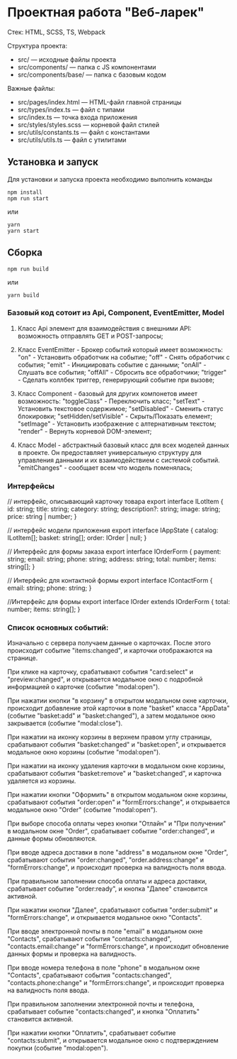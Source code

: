 # Проектная работа "Веб-ларек"

Стек: HTML, SCSS, TS, Webpack

Структура проекта:

- src/ — исходные файлы проекта
- src/components/ — папка с JS компонентами
- src/components/base/ — папка с базовым кодом

Важные файлы:

- src/pages/index.html — HTML-файл главной страницы
- src/types/index.ts — файл с типами
- src/index.ts — точка входа приложения
- src/styles/styles.scss — корневой файл стилей
- src/utils/constants.ts — файл с константами
- src/utils/utils.ts — файл с утилитами

## Установка и запуск

Для установки и запуска проекта необходимо выполнить команды

```
npm install
npm run start
```

или

```
yarn
yarn start
```

## Сборка

```
npm run build
```

или

```
yarn build
```

### Базовый код сотоит из Api, Component, EventEmitter, Model

1. Класс Api элемент для взаимодействия с внешними API:
   возможность отправлять GET и POST-запросы;

2. Класс EventEmitter - Брокер событий который имеет возможность:
   "on" - Установить обработчик на событие;
   "off" - Снять обработчик с события;
   "emit" - Инициировать событие с данными;
   "onAll" - Слушать все события;
   "offAll" - Сбросить все обработчики;
   "trigger" - Сделать коллбек триггер, генерирующий событие при вызове;

3. Класс Component - базовый для других компонетов имеет возможность:
   "toggleClass" - Переключить класс;
   "setText" - Установить текстовое содержимое;
   "setDisabled" - Сменить статус блокировки;
   "setHidden/setVisible" - Скрыть/Показать елемент;
   "setImage" - Установить изображение с алтернативным текстом;
   "render" - Вернуть корневой DOM-элемент;

4. Класс Model - абстрактный базовый класс для всех моделей данных в проекте. Он предоставляет универсальную структуру для управления данными и их взаимодействием с системой событий.
   "emitChanges" - сообщает всем что модель поменялась;


### Интерфейсы

// интерфейс, описывающий карточку товара
export interface ILotItem {
id: string;
title: string;
category: string;
description?: string;
image: string;
price: string | number;
}

// интерфейс модели приложения
export interface IAppState {
catalog: ILotItem[];
basket: string[];
order: IOrder | null;
}

// Интерфейс для формы заказа
export interface IOrderForm {
payment: string;
email: string;
phone: string;
address: string;
total: number;
items: string[];
}

// Интерфейс для контактной формы
export interface IContactForm {
email: string;
phone: string;
}

//Интерфейс для формы
export interface IOrder extends IOrderForm {
total: number;
items: string[];
}

### Cписок основных событий:

Изначально с сервера получаем данные о карточках. После этого происходит событие "items:changed", и карточки отображаются на странице.

При клике на карточку, срабатывают события "card:select" и "preview:changed", и открывается модальное окно с подробной информацией о карточке (событие "modal:open").

При нажатии кнопки "в корзину" в открытом модальном окне карточки, происходит добавление этой карточки в поле "basket" класса "AppData" (событие "basket:add" и "basket:changed"), а затем модальное окно закрывается (событие "modal:close").

При нажатии на иконку корзины в верхнем правом углу страницы, срабатывают события "basket:changed" и "basket:open", и открывается модальное окно корзины (событие "modal:open").

При нажатии на иконку удаления карточки в модальном окне корзины, срабатывают события "basket:remove" и "basket:changed", и карточка удаляется из корзины.

При нажатии кнопки "Оформить" в открытом модальном окне корзины, срабатывают события "order:open" и "formErrors:change", и открывается модальное окно "Order" (событие "modal:open").

При выборе способа оплаты через кнопки "Отлайн" и "При получении" в модальном окне "Order", срабатывает событие "order:changed", и данные формы обновляются.

При вводе адреса доставки в поле "address" в модальном окне "Order", срабатывают события "order:changed", "order.address:change" и "formErrors:change", и происходит проверка на валидность поля ввода.

При правильном заполнении способа оплаты и адреса доставки, срабатывает событие "order:ready", и кнопка "Далее" становится активной.

При нажатии кнопки "Далее", срабатывают события "order:submit" и "formErrors:change", и открывается модальное окно "Contacts".

При вводе электронной почты в поле "email" в модальном окне "Contacts", срабатывают события "contacts:changed", "contacts.email:change" и "formErrors:change", и происходит обновление данных формы и проверка на валидность.

При вводе номера телефона в поле "phone" в модальном окне "Contacts", срабатывают события "contacts:changed", "contacts.phone:change" и "formErrors:change", и происходит проверка на валидность поля ввода.

При правильном заполнении электронной почты и телефона, срабатывает событие "contacts:changed", и кнопка "Оплатить" становится активной.

При нажатии кнопки "Оплатить", срабатывает событие "contacts:submit", и открывается модальное окно с подтверждением покупки (событие "modal:open").
